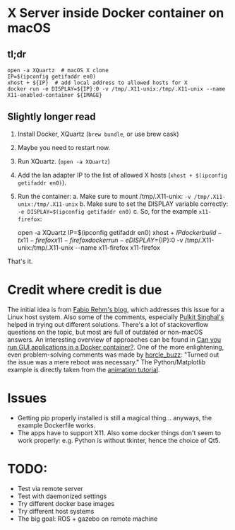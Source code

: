 # X Server inside Docker container on macOS


## tl;dr

```
open -a XQuartz  # macOS X clone
IP=$(ipconfig getifaddr en0)
xhost + ${IP}  # add local address to allowed hosts for X
docker run -e DISPLAY=${IP}:0 -v /tmp/.X11-unix:/tmp/.X11-unix --name X11-enabled-container ${IMAGE}
```


## Slightly longer read

1. Install Docker, XQuartz (`brew bundle`, or use brew cask)
2. Maybe you need to restart now.
3. Run XQuartz. (`open -a XQuartz`)
4. Add the lan adapter IP to the list of allowed X hosts (`xhost + $(ipconfig getifaddr en0)`).
5. Run the container:
  a. Make sure to mount /tmp/.X11-unix: `-v /tmp/.X11-unix:/tmp/.X11-unix`
  b. Make sure to set the DISPLAY variable correctly: `-e DISPLAY=$(ipconfig getifaddr en0)`
  c. So, for the example `x11-firefox`:

    open -a XQuartz
    IP=$(ipconfig getifaddr en0)
    xhost + ${IP}
    docker build -t x11-firefox x11-firefox
    docker run -e DISPLAY=${IP}:0 -v /tmp/.X11-unix:/tmp/.X11-unix --name x11-firefox x11-firefox

That's it.


# Credit where credit is due

The initial idea is from [Fabio Rehm's blog](http://fabiorehm.com/blog/2014/09/11/running-gui-apps-with-docker/), which addresses this issue for a Linux host system.
Also some of the comments, especially [Pulkit Singhal's](http://fabiorehm.com/blog/2014/09/11/running-gui-apps-with-docker/#comment-3390799157) helped in trying out different solutions.
There's a lot of stackoverflow questions on the topic, but most are full of outdated or non-macOS answers.
An interesting overview of approaches can be found in [Can you run GUI applications in a Docker container?](https://stackoverflow.com/questions/16296753/can-you-run-gui-applications-in-a-docker-container).
One of the more enlightening, even problem-solving comments was made by [horcle_buzz](https://stackoverflow.com/questions/38686932/how-to-forward-docker-for-mac-to-x11?rq=1#comment84886444_38687836): "Turned out the issue was a mere reboot was necessary."
The Python/Matplotlib example is directly taken from the [animation tutorial](https://matplotlib.org/gallery/animation/strip_chart.html).


# Issues

- Getting pip properly installed is still a magical thing... anyways, the example Dockerfile works.
- The apps have to support X11. Also some docker things don't seem to work properly: e.g. Python is without tkinter, hence the choice of Qt5.


# TODO:

- Test via remote server
- Test with daemonized settings
- Try different docker base images
- Try different host systems
- The big goal: ROS + gazebo on remote machine
